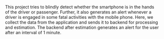 This project tries to blindly detect whether the smartphone is in the hands of the driver or passenger. Further, it also generates an alert whenever a driver is engaged in some fatal activities with the mobile phone. 
Here, we collect the data from the application and sends it to backend for processing and estimation.
The backend after estimation generates an alert for the user after an interval of 1 minute.

